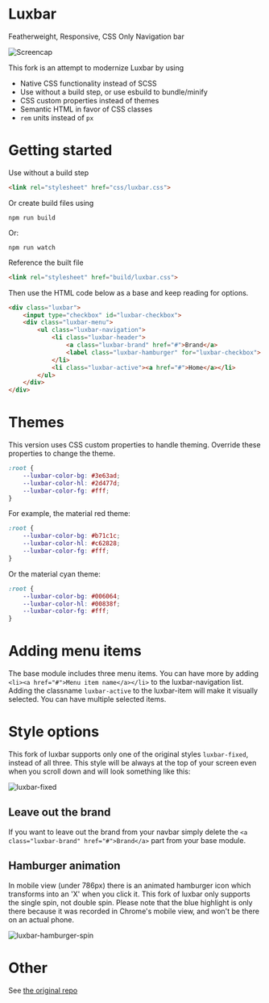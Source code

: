 # Luxbar

Featherweight, Responsive, CSS Only Navigation bar

![Screencap](http://i.imgur.com/0eGzsNt.gif)

This fork is an attempt to modernize Luxbar by using
- Native CSS functionality instead of SCSS
- Use without a build step, or use esbuild to bundle/minify
- CSS custom properties instead of themes
- Semantic HTML in favor of CSS classes
- `rem` units instead of `px`

# Getting started

Use without a build step

```html
<link rel="stylesheet" href="css/luxbar.css">
```

Or create build files using

```
npm run build
```

Or:

```
npm run watch
```

Reference the built file

```html
<link rel="stylesheet" href="build/luxbar.css">
```

Then use the HTML code below as a base and keep reading for options.

```html
<div class="luxbar">
    <input type="checkbox" id="luxbar-checkbox">
    <div class="luxbar-menu">
        <ul class="luxbar-navigation">
            <li class="luxbar-header">
                <a class="luxbar-brand" href="#">Brand</a>
                <label class="luxbar-hamburger" for="luxbar-checkbox"> <span></span> </label>
            </li>
            <li class="luxbar-active"><a href="#">Home</a></li>
        </ul>
    </div>
</div>
```

# Themes

This version uses CSS custom properties to handle theming.  Override these properties to change the theme.

```css
:root {
    --luxbar-color-bg: #3e63ad;
    --luxbar-color-hl: #2d477d;
    --luxbar-color-fg: #fff;
}
```

For example, the material red theme:

```css
:root {
    --luxbar-color-bg: #b71c1c;
    --luxbar-color-hl: #c62828;
    --luxbar-color-fg: #fff;
}
```

Or the material cyan theme:

```css
:root {
    --luxbar-color-bg: #006064;
    --luxbar-color-hl: #00838f;
    --luxbar-color-fg: #fff;
}
```

# Adding menu items
The base module includes three menu items. You can have more by adding `<li><a href="#">Menu item name</a></li>` to the luxbar-navigation list. Adding the classname `luxbar-active` to the luxbar-item will make it visually selected. You can have multiple selected items.

# Style options
This fork of luxbar supports only one  of the original styles `luxbar-fixed`, instead of all three.  This style will be always at the top of your screen even when you scroll down and will look something like this:

![luxbar-fixed](http://i.imgur.com/h6DBQsI.png)

## Leave out the brand
If you want to leave out the brand from your navbar simply delete the `<a class="luxbar-brand" href="#">Brand</a>` part from your base module.

## Hamburger animation
In mobile view (under 786px) there is an animated hamburger icon which transforms into an 'X' when you click it.  This fork of luxbar only supports the single spin, not double spin. Please note that the blue highlight is only there because it was recorded in Chrome's mobile view, and won't be there on an actual phone.

![luxbar-hamburger-spin](http://i.imgur.com/jjjowwe.gif)

# Other

See [the original repo](https://github.com/balzss/luxbar)

